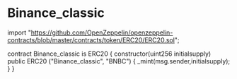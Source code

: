 # Binance_classic

import "https://github.com/OpenZeppelin/openzeppelin-contracts/blob/master/contracts/token/ERC20/ERC20.sol";

contract Binance_classic is ERC20 {
    constructor(uint256 initialsupply) public ERC20 ("Binance_classic", "BNBC") {
        _mint(msg.sender,initialsupply);
          }
          }
